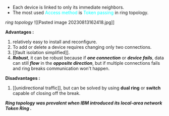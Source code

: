 -  Each device is linked to only its immediate  neighbors.
- The most used <span style="color:#00ffff">Access method</span> is <span style="color:#00ffff">Token passing</span> in ring topology.

*ring topology* 
![[Pasted image 20230813162418.jpg]]

**Advantages :** 
1. relatively easy to install and reconfigure.
2. To add or delete a device requires changing only two connections.
3. [[fault isolation simplified]].
4. ***Robust***, it can be robust because if ***one connection*** or ***device fails***, data can still ***flow*** in the ***opposite direction***, but if multiple connections fails and ring breaks communication won't happen.

**Disadvantages :** 
1. [[unidirectional traffic]], but can be solved by using **dual ring** or **switch** capable of closing off the break.

***Ring topology was prevalent when IBM introduced its local-area network Token
Ring .***
